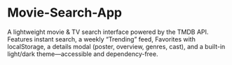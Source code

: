 # Movie-Search-App
A lightweight movie &amp; TV search interface powered by the TMDB API. Features instant  search, a weekly “Trending” feed, Favorites with localStorage, a details modal (poster, overview, genres, cast), and a built-in light/dark theme—accessible and dependency-free. 
